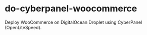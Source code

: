 # do-cyberpanel-woocommerce
Deploy WooCommerce on DigitalOcean Droplet using CyberPanel (OpenLiteSpeed).
